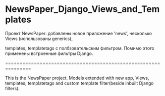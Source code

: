 # NewsPaper_Django_Views_and_Templates 

 Проект NewsPaper: добавлены новое приложение 'news', несколько Views (использованы generics),
 
 templates, templatetags с полбзовательским фильтром. Помимо этого применены встроенные фильтры Django.
 
 ===============================================================
 
 This is the NewsPaper project.
 Models extended with new app, Views, templates, templatetags and custom template filter(beside inbuilt Django filters).
